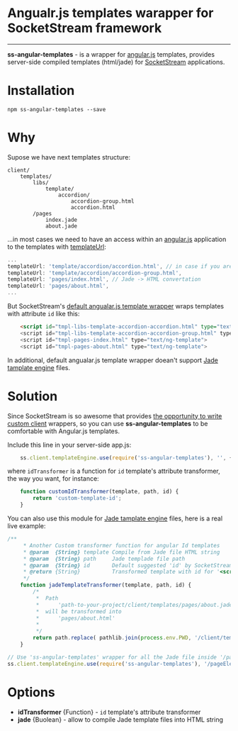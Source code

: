 # Angualr.js templates warapper for SocketStream framework
---

**ss-angular-templates** - is a wrapper for [angular.js](angularjs.org) templates, provides server-side compiled templates (html/jade) for [SocketStream](socketstream.org) applications.

# Installation
```npm ss-angular-templates --save```

# Why
Supose we have next templates structure:
```
client/
    templates/
        libs/
            template/
                accordion/
                    accordion-group.html
                    accordion.html
        /pages
            index.jade
            about.jade
```


...in most cases we need to have an access within an [angular.js](angularjs.org) application to the templates with [templateUrl](http://docs.angularjs.org/api/ngRoute.$route):
```JavaScript
...
templateUrl: 'template/accordion/accordion.html', // in case if you are using http://angular-ui.github.io/bootstrap/
templateUrl: 'template/accordion/accordion-group.html',
templateUrl: 'pages/index.html', // Jade -> HTML convertation
templateUrl: 'pages/about.html',
...
```
But SocketStream's [default angualar.js template wrapper](https://github.com/socketstream/socketstream/blob/master/lib/client/template_engines/angular.js) wraps templates with attribute ```id``` like this:

```HTML
    <script id="tmpl-libs-template-accordion-accordion.html" type="text/ng-template">
    <script id="tmpl-libs-template-accordion-accordion-group.html" type="text/ng-template">
    <script id="tmpl-pages-index.html" type="text/ng-template">
    <script id="tmpl-pages-about.html" type="text/ng-template">
```

In additional, default angualar.js template wrapper doean't support [Jade tamplate engine](http://jade-lang.com/) files.



# Solution
Since SocketStream is so awesome that provides [the opportunity to write custom client](https://github.com/socketstream/socketstream/blob/master/doc/guide/en/template_engine_wrappers.md) wrappers, so you can use **ss-angular-templates** to be comfortable with Angular.js templates.

Include this line in your server-side app.js:
```JavaScript
    ss.client.templateEngine.use(require('ss-angular-templates'), '', {idTransformer: customIdTransformer});
```
where `idTransformer` is a function for `id` template's attribute transformer, the way you want, for instance:
```JavaScript
    function customIdTransformer(template, path, id) {
        return 'custom-template-id';
    }
```


You can also use this module for [Jade tamplate engine](http://jade-lang.com/) files, here is a real live example:

```JavaScript
/**
     * Another Custom transformer function for angular Id templates
     * @param  {String} template Compile from Jade file HTML string
     * @param  {String} path     Jade templade file path
     * @param  {String} id       Default suggested 'id' by SocketStream
     * @return {String}          Transformed template with id for '<script type="text/ng-template" id="' + id + '.html">' + template + '</script>'
     */
    function jadeTemplateTransformer(template, path, id) {
        /*
         *  Path
         *      'path-to-your-project/client/templates/pages/about.jade'
         *  will be transformed into
         *      'pages/about.html'
         *
         */
        return path.replace( pathlib.join(process.env.PWD, '/client/templates/'), '').replace('.jade', '.html');
    }

// Use 'ss-angular-templates' wrapper for all the Jade file inside '/pageElements' (relevant to 'client/templates') with custom 'id' transformation function 'jadeTemplateTransformer()'
ss.client.templateEngine.use(require('ss-angular-templates'), '/pageElements', {jade: true, idTransformer: jadeTemplateTransformer});
```

# Options
- **idTransformer** {Function} - `id` template's attribute transformer
- **jade** {Buolean} - allow to compile Jade template files into HTML string